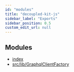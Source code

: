 ```yaml
---
id: "modules"
title: "decoupled-kit-js"
sidebar_label: "Exports"
sidebar_position: 0.5
custom_edit_url: null
---
```


## Modules

- [index](modules/)
- [src/lib/GraphqlClientFactory](modules/src_lib_GraphqlClientFactory.md)
